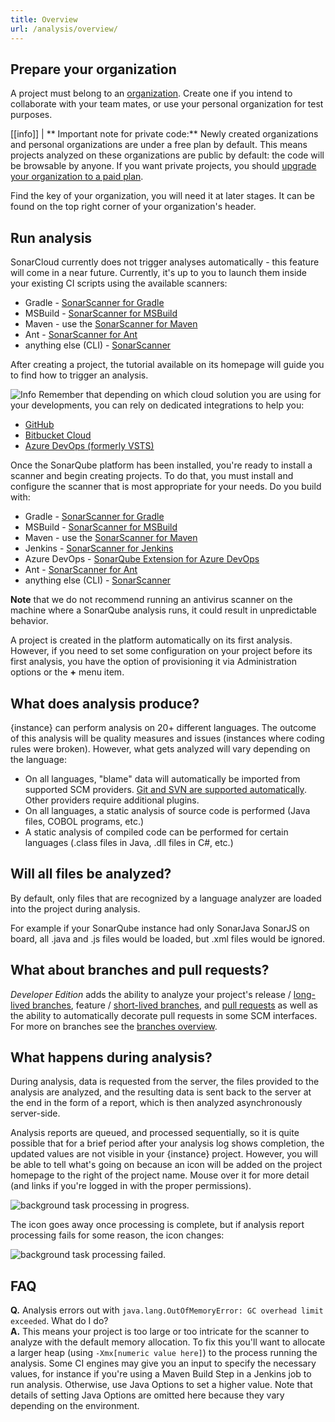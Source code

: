 ```yaml
---
title: Overview
url: /analysis/overview/
---
```


<!-- sonarcloud -->
## Prepare your organization

A project must belong to an [organization](/organizations/overview/). Create one if you intend to collaborate with your team mates, or use your personal organization for test purposes.

[[info]]
| ** Important note for private code:** Newly created organizations and personal organizations are under a free plan by default. This means projects analyzed on these organizations are public by default: the code will be browsable by anyone. If you want private projects, you should [upgrade your organization to a paid plan](/sonarcloud-pricing/).

Find the key of your organization, you will need it at later stages. It can be found on the top right corner of your organization's header.

## Run analysis

SonarCloud currently does not trigger analyses automatically - this feature will come in a near future. Currently, it's up to you to launch them inside your existing CI scripts using the available scanners:
* Gradle - [SonarScanner for Gradle](/scan/sonarscanner-for-gradle/)
* MSBuild - [SonarScanner for MSBuild](/scan/sonarscanner-for-msbuild/)
* Maven - use the [SonarScanner for Maven](/scan/sonarscanner-for-maven/)
* Ant - [SonarScanner for Ant](/scan/sonarscanner-for-ant/)
* anything else (CLI) - [SonarScanner](/scan/sonarscanner/)

After creating a project, the tutorial available on its homepage will guide you to find how to trigger an analysis.

![Info](/images/info.svg) Remember that depending on which cloud solution you are using for your developments, you can rely on dedicated integrations to help you:

* [GitHub](/integrations/github/)
* [Bitbucket Cloud](/integrations/bitbucketcloud/)
* [Azure DevOps (formerly VSTS)](/integrations/vsts/)

<!-- /sonarcloud -->

<!-- sonarqube -->
Once the SonarQube platform has been installed, you're ready to install a scanner and begin creating projects. To do that, you must install and configure the scanner that is most appropriate for your needs. Do you build with:

* Gradle - [SonarScanner for Gradle](https://redirect.sonarsource.com/doc/gradle.html)
* MSBuild - [SonarScanner for MSBuild](https://redirect.sonarsource.com/doc/install-configure-scanner-msbuild.html)
* Maven - use the [SonarScanner for Maven](https://redirect.sonarsource.com/doc/install-configure-scanner-maven.html)
* Jenkins - [SonarScanner for Jenkins](https://redirect.sonarsource.com/plugins/jenkins.html)
* Azure DevOps - [SonarQube Extension for Azure DevOps](https://redirect.sonarsource.com/doc/install-configure-scanner-tfs-ts.html)
* Ant - [SonarScanner for Ant](https://redirect.sonarsource.com/doc/install-configure-scanner-ant.html)
* anything else (CLI) - [SonarScanner](https://redirect.sonarsource.com/doc/install-configure-scanner.html)

**Note** that we do not recommend running an antivirus scanner on the machine where a SonarQube analysis runs, it could result in unpredictable behavior.


A project is created in the platform automatically on its first analysis. However, if you need to set some configuration on your project before its first analysis, you have the option of provisioning it via Administration options or the **+** menu item.
<!-- /sonarqube -->

## What does analysis produce? 
{instance} can perform analysis on 20+ different languages. The outcome of this analysis will be quality measures and issues (instances where coding rules were broken). However, what gets analyzed will vary depending on the language:

* On all languages, "blame" data will automatically be imported from supported SCM providers. [Git and SVN are supported automatically](/analysis/scm-integration/). Other providers require additional plugins.
* On all languages, a static analysis of source code is performed (Java files, COBOL programs, etc.)
* A static analysis of compiled code can be performed for certain languages (.class files in Java, .dll files in C#, etc.)


## Will all files be analyzed?
By default, only files that are recognized by a language analyzer are loaded into the project during analysis. 
<!-- sonarqube -->
For example if your SonarQube instance had only SonarJava SonarJS on board, all .java and .js files would be loaded, but .xml files would be ignored.

## What about branches and pull requests?
_Developer Edition_ adds the ability to analyze your project's release / [long-lived branches](/branches/long-lived-branches/), feature / [short-lived branches](/branches/short-lived-branches/), and [pull requests](/analysis/pull-request/) as well as the ability to automatically decorate pull requests in some SCM interfaces. For more on branches see the [branches overview](/branches/overview/).
<!-- /sonarqube -->

## What happens during analysis?
During analysis, data is requested from the server, the files provided to the analysis are analyzed, and the resulting data is sent back to the server at the end in the form of a report, which is then analyzed asynchronously server-side.

Analysis reports are queued, and processed sequentially, so it is quite possible that for a brief period after your analysis log shows completion, the updated values are not visible in your {instance} project. However, you will be able to tell what's going on because an icon will be added on the project homepage to the right of the project name. Mouse over it for more detail (and links if you're logged in with the proper permissions).

![background task processing in progress.](/images/backgroundTaskProcessingInProgress.jpeg)


The icon goes away once processing is complete, but if analysis report processing fails for some reason, the icon changes:

![background task processing failed.](/images/backgroundTaskProcessingFailedIcon.jpeg)


## FAQ

**Q.** Analysis errors out with `java.lang.OutOfMemoryError: GC overhead limit exceeded`. What do I do?  
**A.** This means your project is too large or too intricate for the scanner to analyze with the default memory allocation. To fix this you'll want to allocate a larger heap (using `-Xmx[numeric value here]`) to the process running the analysis. Some CI engines may give you an input to specify the necessary values, for instance if you're using a Maven Build Step in a Jenkins job to run analysis. Otherwise, use Java Options to set a higher value. Note that details of setting Java Options are omitted here because they vary depending on the environment.
